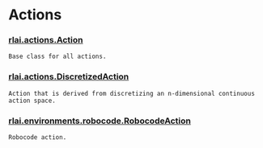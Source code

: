 # Actions
### [rlai.actions.Action](https://github.com/MatthewGerber/rlai/tree/master/src/rlai/actions.py#L9)
```
Base class for all actions.
```
### [rlai.actions.DiscretizedAction](https://github.com/MatthewGerber/rlai/tree/master/src/rlai/actions.py#L78)
```
Action that is derived from discretizing an n-dimensional continuous action space.
```
### [rlai.environments.robocode.RobocodeAction](https://github.com/MatthewGerber/rlai/tree/master/src/rlai/environments/robocode.py#L1488)
```
Robocode action.
```
